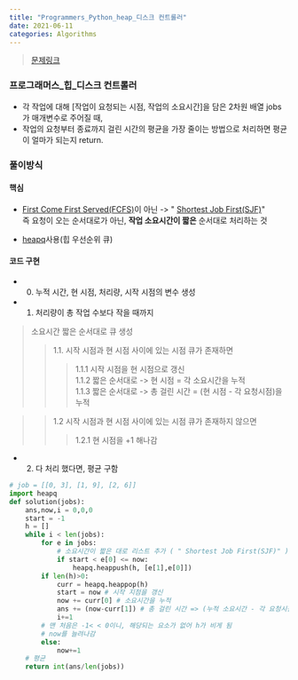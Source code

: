```yaml
---
title: "Programmers_Python_heap_디스크 컨트롤러"
date: 2021-06-11
categories: Algorithms
---
```

> [문제링크](https://programmers.co.kr/learn/courses/30/parts/12117)



### 프로그래머스_힙_디스크 컨트롤러

- 각 작업에 대해 [작업이 요청되는 시점, 작업의 소요시간]을 담은 2차원 배열 jobs가 매개변수로 주어질 때, 
- 작업의 요청부터 종료까지 걸린 시간의 평균을 가장 줄이는 방법으로 처리하면 평균이 얼마가 되는지 return.


### 풀이방식
#### 핵심
- [First Come First Served(FCFS)](https://www.geeksforgeeks.org/program-for-fcfs-cpu-scheduling-set-1/)이 아닌 ->  " [Shortest Job First(SJF)](https://www.guru99.com/shortest-job-first-sjf-scheduling.html)"<br>
즉 요청이 오는 순서대로가 아닌, **작업 소요시간이 짧은** 순서대로 처리하는 것<br>

- [heapq](https://docs.python.org/3/library/heapq.html)사용(힙 우선순위 큐)

#### 코드 구현
- 0. 누적 시간, 현 시점, 처리량, 시작 시점의 변수 생성
- 1. 처리량이 총 작업 수보다 작을 때까지

>   소요시간 짧은 순서대로 큐 생성<br>
>>  1.1.  시작 시점과 현 시점 사이에 있는 시점 큐가 존재하면<br>
>>>  1.1.1  시작 시점을 현 시점으로 갱신<br>
>>>  1.1.2  짧은 순서대로 ->  현 시점 = 각 소요시간을 누적<br>
>>>  1.1.3  짧은 순서대로 ->  총 걸린 시간 = (현 시점 -  각 요청시점)을 누적<br>

>>  1.2   시작 시점과 현 시점 사이에 있는 시점 큐가 존재하지 않으면<br>
>>> 1.2.1 현 시점을 +1 해나감

- 2. 다 처리 했다면, 평균 구함

```python
# job = [[0, 3], [1, 9], [2, 6]]
import heapq
def solution(jobs):
    ans,now,i = 0,0,0
    start = -1 
    h = []
    while i < len(jobs):
        for e in jobs:
            # 소요시간이 짧은 대로 리스트 추가 ( " Shortest Job First(SJF)" )
            if start < e[0] <= now: 
                heapq.heappush(h, [e[1],e[0]]) 
        if len(h)>0:
            curr = heapq.heappop(h)
            start = now # 시작 지점을 갱신 
            now += curr[0] # 소요시간을 누적
            ans += (now-curr[1]) # 총 걸린 시간 => (누적 소요시간 - 각 요청시점)을 누적
            i+=1
        # 맨 처음은 -1< < 0이니, 해당되는 요소가 없어 h가 비게 됨
        # now를 늘려나감
        else:
            now+=1
    # 평균
    return int(ans/len(jobs))
```
